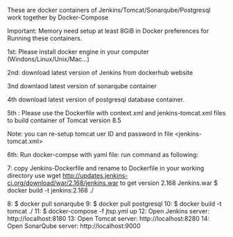 These are docker containers of Jenkins/Tomcat/Sonarqube/Postgresql work together by Docker-Compose

Important: Memory need setup at least 8GiB in Docker preferences for Running these containers.

1st: Please install docker engine in your computer (Windons/Linux/Unix/Mac...)

2nd: download latest version of Jenkins from dockerhub website

3nd downlaod latest version of sonarqube container

4th download latest version of postgresql database container.

5th : Please use the Dockerfile with context.xml and jenkins-tomcat.xml files to build container of Tomcat version 8.5

   Note: you can re-setup tomcat uer ID and password in file <jenkins-tomcat.xml>

6th: Run docker-compse with yaml file:
run command as following:

7: copy Jenkins-Dockerfile and rename to Dockerfile in your working directory
   use wget http://updates.jenkins-ci.org/download/war/2.168/jenkins.war
   to get version 2.168 Jenkins.war
  $ docker build -t jenkins:2.168  ./   

8: $ docker pull sonarqube
9: $ docker pull postgresql
10: $ docker build -t tomcat ./
11: $ docker-compose -f jtsp.yml up
12: Open Jenkins server: http://localhost:8180
13: Open Tomcat server: http://localhost:8280
14: Open SonarQube server: http://localhost:9000
